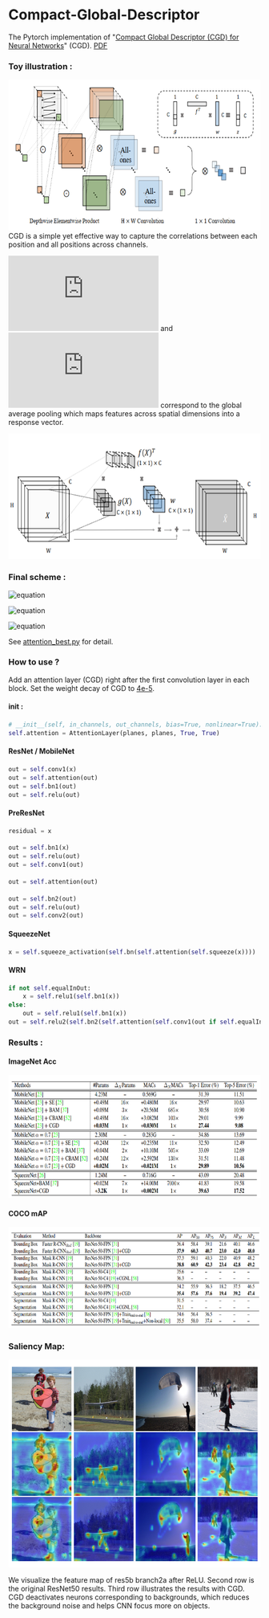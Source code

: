 # Compact-Global-Descriptor
The Pytorch implementation of "[Compact Global Descriptor (CGD) for Neural Networks](https://github.com/HolmesShuan/Compact-Global-Descriptor/blob/master/img/egpaper_for_review.pdf)" (CGD). [PDF](https://github.com/HolmesShuan/Compact-Global-Descriptor/blob/master/img/egpaper_for_review.pdf)

### Toy illustration :
<img src="./img/CGD.png" width="640" height="300" />
CGD is a simple yet effective way to capture the correlations between each position and all positions across channels. 

![equation](http://latex.codecogs.com/gif.latex?f) 
and 
![equation](http://latex.codecogs.com/gif.latex?g) 
correspond to the global average pooling which maps features across spatial dimensions into a response vector.

<img src="./img/CGD2.png" width="600" height="250" />

### Final scheme :
![equation](http://latex.codecogs.com/gif.latex?\psi(X)&=\text{Tanh}(\text{Softmax}(\text{pool}_{ave}(X))\text{pool}_{ave}(X)^Tw))

![equation](http://latex.codecogs.com/gif.latex?\phi(X)&=\text{Tanh}(\text{Softmax}(\text{pool}_{ave}(X))\text{pool}_{max}(X)^Tw'))

![equation](http://latex.codecogs.com/gif.latex?\text{CGD}(X)&=X(1+\text{Tanh}(\psi(X)\phi(X)^Tw''))) 

See [attention_best.py](https://github.com/HolmesShuan/Compact-Global-Descriptor/blob/master/attention_best.py) for detail.

### How to use ?
Add an attention layer (CGD) right after the first convolution layer in each block. Set the weight decay of CGD to [4e-5](https://github.com/HolmesShuan/Compact-Global-Descriptor/blob/cb19677522c1c3f3105cac6229ecdc6d432ffb11/classification/imagenet.py#L223).
#### init :
```python
# __init__(self, in_channels, out_channels, bias=True, nonlinear=True):
self.attention = AttentionLayer(planes, planes, True, True)
```
#### ResNet / MobileNet
```python
out = self.conv1(x)
out = self.attention(out)
out = self.bn1(out)
out = self.relu(out)
```
#### PreResNet
```python
residual = x

out = self.bn1(x)
out = self.relu(out)
out = self.conv1(out)

out = self.attention(out)

out = self.bn2(out)
out = self.relu(out)
out = self.conv2(out)
```
#### SqueezeNet
```python
x = self.squeeze_activation(self.bn(self.attention(self.squeeze(x))))
```
#### WRN
```python
if not self.equalInOut:
    x = self.relu1(self.bn1(x))
else:
    out = self.relu1(self.bn1(x))
out = self.relu2(self.bn2(self.attention(self.conv1(out if self.equalInOut else x))))
```

### Results :
#### ImageNet Acc
<img src="./img/imagenet.png" width="700" height="244" />

#### COCO mAP

<img src="./img/coco.png" width="700" height="202" />

### Saliency Map:

<img src="./img/heatmap.png" width="733" height="413" />

We visualize the feature map of res5b branch2a after ReLU. Second row is the original ResNet50 results.
Third row illustrates the results with CGD. CGD deactivates neurons corresponding to backgrounds, which reduces the background noise and helps CNN focus more on objects.
